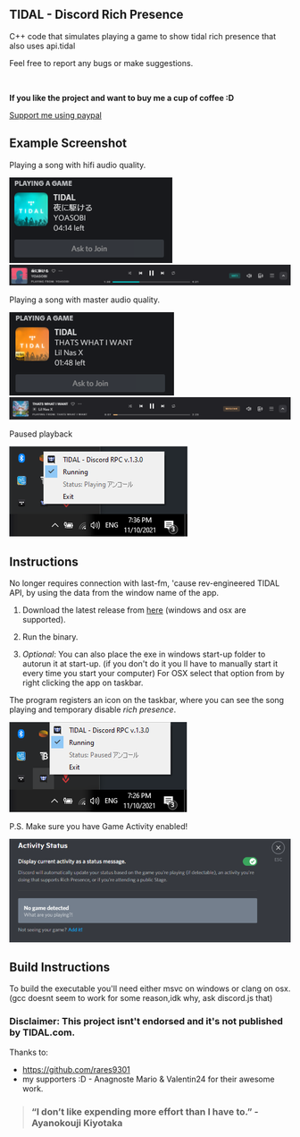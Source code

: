 ## TIDAL - Discord Rich Presence 


C++ code that simulates playing a game to show tidal rich presence that also uses api.tidal


Feel free to report any bugs or make suggestions.

<br>

**If you like the project and want to buy me a cup of coffee :D**

[Support me using paypal](https://www.paypal.me/KharonIX)
## Example Screenshot

Playing a song with hifi audio quality.

![alt text](./assets/music_playing.PNG)
![alt text](./assets/tidal_music_playing.PNG)

Playing a song with master audio quality.

![alt text](./assets/master_playing.PNG)
![alt text](./assets/tidal_master_playing.PNG)

Paused playback

![alt text](./assets/music_paused.PNG)



## Instructions
No longer requires connection with last-fm, 'cause rev-engineered TIDAL API, by using the data from the window name of the app.

1.  Download the latest release from [here](https://github.com/rares9301/tidal_rich_presence_master/releases)
(windows and osx are supported).

2.  Run the binary.

3.  *Optional*: You can also place the exe in windows start-up folder to autorun it at start-up. (if you don't do it you ll have to manually start it every time you start your computer) For OSX select that option from by right clicking the app on taskbar.


The program registers an icon on the taskbar, where you can see the song playing and temporary disable *rich presence*.

![alt text](./assets/down_there.PNG)

P.S. Make sure you have Game Activity enabled!

![example of Game Activity tab inside of Discord Settings](./assets/activity_status.PNG)


## Build Instructions

To build the executable you'll need either msvc on windows or clang on osx. (gcc doesnt seem to work for some reason,idk why, ask discord.js that)


### Disclaimer: This project isnt't endorsed and it's not published by TIDAL.com.

Thanks to:
+ https://github.com/rares9301
+ my supporters :D - Anagnoste Mario & Valentin24
for their awesome work.



> ### “I don’t like expending more effort than I have to.” -Ayanokouji Kiyotaka
